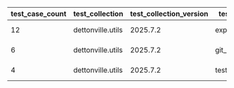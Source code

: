 | test_case_count | test_collection | test_collection_version | test_component | test_date | test_failed | test_details_link |
| --- | --- | --- | --- | --- | --- | --- |
| 12 | dettonville.utils | 2025.7.2 | export_dicts | 2025-07-08T15:40:55Z | False | [test details](./export_dicts/test.results/test-results.md) |
| 6 | dettonville.utils | 2025.7.2 | git_pacp | 2025-07-05T15:07:27Z | False | [test details](./git_pacp/test.results/test-results.md) |
| 4 | dettonville.utils | 2025.7.2 | test_results_logger | 2025-07-05T18:37:20Z | False | [test details](./test_results_logger/test.results/test-results.md) |
